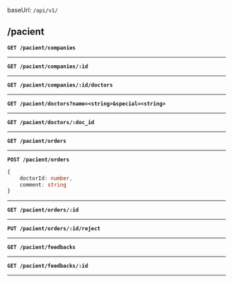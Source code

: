 
baseUrl: `/api/v1/`

## /pacient

**`GET /pacient/companies`**

---

**`GET /pacient/companies/:id`**

---

**`GET /pacient/companies/:id/doctors`**

---

**`GET /pacient/doctors?name=<string>&special=<string>`**

---

**`GET /pacient/doctors/:doc_id`**

---

**`GET /pacient/orders`**

---

**`POST /pacient/orders`**

```ts
{
    doctorId: number, 
    comment: string
}
```

---

**`GET /pacient/orders/:id`**

---

**`PUT /pacient/orders/:id/reject`**

---

**`GET /pacient/feedbacks`**

---

**`GET /pacient/feedbacks/:id`**

---